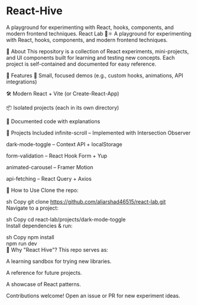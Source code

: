 # React-Hive
A playground for experimenting with React, hooks, components, and modern frontend techniques.
React Lab 🧪⚛️
A playground for experimenting with React, hooks, components, and modern frontend techniques.

🔹 About
This repository is a collection of React experiments, mini-projects, and UI components built for learning and testing new concepts. Each project is self-contained and documented for easy reference.

🔹 Features
🧪 Small, focused demos (e.g., custom hooks, animations, API integrations)

🛠️ Modern React + Vite (or Create-React-App)

📦 Isolated projects (each in its own directory)

📝 Documented code with explanations

🔹 Projects Included
infinite-scroll – Implemented with Intersection Observer

dark-mode-toggle – Context API + localStorage

form-validation – React Hook Form + Yup

animated-carousel – Framer Motion

api-fetching – React Query + Axios

🔹 How to Use
Clone the repo:

sh
Copy
git clone https://github.com/aliarshad46515/react-lab.git  
Navigate to a project:

sh
Copy
cd react-lab/projects/dark-mode-toggle  
Install dependencies & run:

sh
Copy
npm install  
npm run dev  
🔹 Why "React Hive"?
This repo serves as:

A learning sandbox for trying new libraries.

A reference for future projects.

A showcase of React patterns.

Contributions welcome! Open an issue or PR for new experiment ideas.

